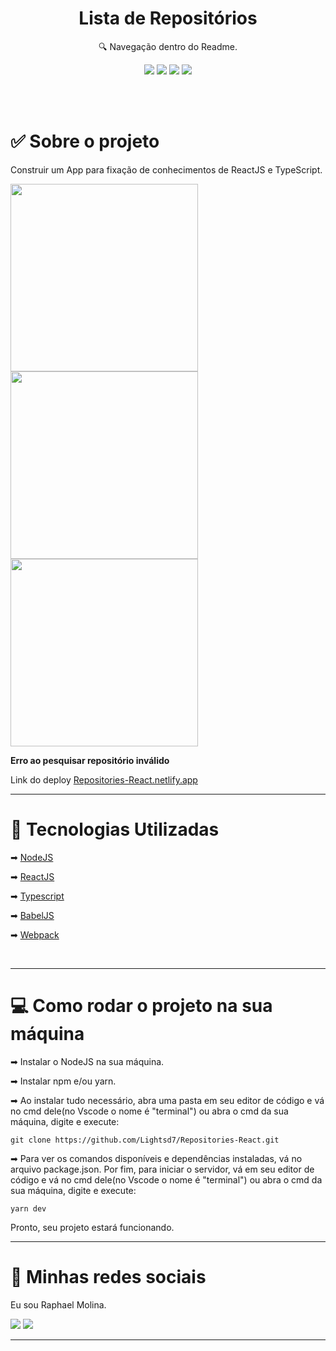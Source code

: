 <h1 align="center"> Lista de Repositórios </h1>

<p align="center">🔍 Navegação dentro do Readme. </p>

<div align="center">

  [![](https://img.shields.io/badge/-Sobre-5276f2)](#sobre-o-projeto)
  [![](https://img.shields.io/badge/-Tecnologias-5276f2)](#techs)
  [![](https://img.shields.io/badge/-Começando-5276f2)](#rodar-projeto)
  [![](https://img.shields.io/badge/-Social-5276f2)](#rede-social)

</div>

</br></br>

<div align="left">
  <h1 id="sobre-o-projeto"> ✅ Sobre o projeto </h1>
  <p>
    Construir um App para fixação de conhecimentos de ReactJS e TypeScript.
  </p>
  <img src="https://user-images.githubusercontent.com/43016458/110627254-7f82af00-8180-11eb-8e74-e689561904f2.png" width="300">
  </br> 
  <img src="https://user-images.githubusercontent.com/43016458/110627313-945f4280-8180-11eb-9bd8-dae8d055902b.png" width="300">
  </br>
  <img src="https://user-images.githubusercontent.com/43016458/110628394-b7d6bd00-8181-11eb-9591-b246e9d8b181.png" width="300">
  <p><strong>Erro ao pesquisar repositório inválido</strong></p>
</div>
Link do deploy <a href="https://pedantic-hawking-9adeb2.netlify.app/">Repositories-React.netlify.app</a>

___

<div align="left"> 
  <h1 id="techs">🚀 Tecnologias Utilizadas </h1> 
  <div>
    <p>
      ➡
      <a href="https://nodejs.org/en/"> NodeJS</a>
    </p>
    <p>
      ➡
      <a href="https://pt-br.reactjs.org/"> ReactJS</a>
    </p>
    <p>
      ➡
      <a href="https://www.typescriptlang.org"> Typescript</a>
    </p>
    <p>
      ➡
      <a href="https://babeljs.io/"> BabelJS</a>
    </p>
    <p>
      ➡
      <a href="https://webpack.js.org/"> Webpack</a>
    </p>
  </div>
</div> 

</br>

___

<div align="left">
  <h1 id="rodar-projeto">💻 Como rodar o projeto na sua máquina </h1>
  <p>➡ Instalar o NodeJS na sua máquina. <p>
  <p>➡ Instalar npm e/ou yarn.</p>
  <p>➡ Ao instalar tudo necessário, abra uma pasta em seu editor de código e vá no cmd dele(no Vscode o nome é "terminal") ou abra o cmd da sua máquina, digite e execute: </p>
  <p> 

    git clone https://github.com/Lightsd7/Repositories-React.git
  </p>
  <p>➡ Para ver os comandos disponíveis e dependências instaladas, vá no arquivo package.json. Por fim, para iniciar o servidor, vá em seu editor de código e vá no cmd dele(no Vscode o nome é "terminal") ou abra o cmd da sua máquina, digite e execute: </p>
  <p>

    yarn dev
  </p>
  <p>Pronto, seu projeto estará funcionando.</p>
</div>

___

<div align="left">
  <h1 id="rede-social">📱 Minhas redes sociais</h1>
  <p> Eu sou Raphael Molina.
  </p>

  [![](https://img.shields.io/badge/-Github-434140)](https://github.com/Lightsd7)
  [![](https://img.shields.io/badge/-LinkedIn-blue)](https://www.linkedin.com/in/raphael-molina-bedran-08a52699/)

</div>

___
